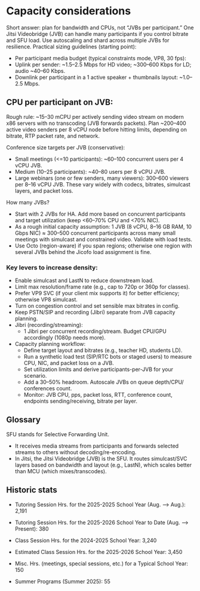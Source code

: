# Capacity considerations

Short answer: plan for bandwidth and CPUs, not “JVBs per participant.” One Jitsi Videobridge (JVB) can handle many participants 
if you control bitrate and SFU load. Use autoscaling and shard across multiple JVBs for resilience.
Practical sizing guidelines (starting point):
- Per participant media budget (typical constraints mode, VP8, 30 fps):
- Uplink per sender: ~1.5–2.5 Mbps for HD video; ~300–600 Kbps for LD; audio ~40–60 Kbps.
- Downlink per participant in a 1 active speaker + thumbnails layout: ~1.0–2.5 Mbps.

## CPU per participant on JVB:
Rough rule: ~15–30 mCPU per actively sending video stream on modern x86 servers with no transcoding (JVB forwards packets). 
Plan ~200–400 active video senders per 8 vCPU node before hitting limits, depending on bitrate, RTP packet rate, and network.

Conference size targets per JVB (conservative):
- Small meetings (<=10 participants): ~60–100 concurrent users per 4 vCPU JVB.
- Medium (10–25 participants): ~40–80 users per 8 vCPU JVB.
- Large webinars (one or few senders, many viewers): 300–600 viewers per 8–16 vCPU JVB. These vary widely with codecs, 
bitrates, simulcast layers, and packet loss.

How many JVBs?
- Start with 2 JVBs for HA. Add more based on concurrent participants and target utilization (keep <60–70% CPU and <70% NIC).
- As a rough initial capacity assumption: 1 JVB (8 vCPU, 8–16 GB RAM, 10 Gbps NIC) ≈ 300–500 concurrent participants across 
many small meetings with simulcast and constrained video. Validate with load tests.
- Use Octo (region-aware) if you span regions; otherwise one region with several JVBs behind the Jicofo load assignment is fine.

### Key levers to increase density:
- Enable simulcast and LastN to reduce downstream load.
- Limit max resolution/frame rate (e.g., cap to 720p or 360p for classes).
- Prefer VP9 SVC (if your client mix supports it) for better efficiency; otherwise VP8 simulcast.
- Turn on congestion control and set sensible max bitrates in config.
- Keep PSTN/SIP and recording (Jibri) separate from JVB capacity planning.
- Jibri (recording/streaming):
  - 1 Jibri per concurrent recording/stream. Budget CPU/GPU accordingly (1080p needs more).
- Capacity planning workflow:
  - Define target layout and bitrates (e.g., teacher HD, students LD).
  - Run a synthetic load test (SIP/RTC bots or staged users) to measure CPU, NIC, and packet loss on a JVB.
  - Set utilization limits and derive participants-per-JVB for your scenario.
  - Add a 30–50% headroom. Autoscale JVBs on queue depth/CPU/ conferences count.
  - Monitor: JVB CPU, pps, packet loss, RTT, conference count, endpoints sending/receiving, bitrate per layer.

## Glossary
SFU stands for Selective Forwarding Unit.
- It receives media streams from participants and forwards selected streams to others without decoding/re-encoding.
- In Jitsi, the Jitsi Videobridge (JVB) is the SFU. It routes simulcast/SVC layers based on bandwidth and layout (e.g., LastN), 
which scales better than MCU (which mixes/transcodes).

## Historic stats

- Tutoring Session Hrs. for the 2025-2025 School Year (Aug. --> Aug.): 2,191

- Tutoring Session Hrs. for the 2025-2026 School Year to Date (Aug. --> Present): 380

- Class Session Hrs. for the 2024-2025 School Year: 3,240

- Estimated Class Session Hrs. for the 2025-2026 School Year: 3,450

- Misc. Hrs. (meetings, special sessions, etc.) for a Typical School Year: 150

- Summer Programs (Summer 2025): 55
